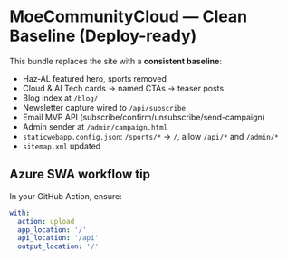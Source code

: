 # MoeCommunityCloud — Clean Baseline (Deploy-ready)

This bundle replaces the site with a **consistent baseline**:
- Haz‑AL featured hero, sports removed
- Cloud & AI Tech cards → named CTAs → teaser posts
- Blog index at `/blog/`
- Newsletter capture wired to `/api/subscribe`
- Email MVP API (subscribe/confirm/unsubscribe/send-campaign)
- Admin sender at `/admin/campaign.html`
- `staticwebapp.config.json`: `/sports/*` → `/`, allow `/api/*` and `/admin/*`
- `sitemap.xml` updated

## Azure SWA workflow tip
In your GitHub Action, ensure:
```yaml
with:
  action: upload
  app_location: '/'
  api_location: '/api'
  output_location: '/'
```
